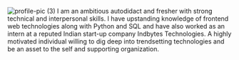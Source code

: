 ![profile-pic (3)](https://github.com/murali317/murali317/assets/67271496/d7691ff4-470e-4f93-a5d0-2de919160007)
I am an ambitious autodidact and fresher with strong technical and interpersonal skills. 
I have upstanding knowledge of frontend web technologies along with Python and SQL and have also worked 
as an intern at a reputed Indian start-up company Indbytes Technologies. A highly motivated individual 
willing to dig deep into trendsetting technologies and be an asset to the self and supporting organization.
